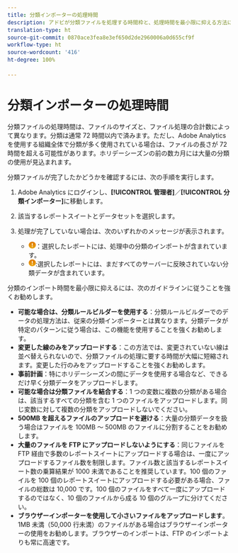 ```yaml
---
title: 分類インポーターの処理時間
description: アドビが分類ファイルを処理する時間枠と、処理時間を最小限に抑える方法について理解します。
translation-type: ht
source-git-commit: 0870ace3fea8e3ef650d2de2960006a0d655cf9f
workflow-type: ht
source-wordcount: '416'
ht-degree: 100%

---
```



# 分類インポーターの処理時間

分類ファイルの処理時間は、ファイルのサイズと、ファイル処理の合計数によって異なります。分類は通常 72 時間以内で済みます。ただし、Adobe Analytics を使用する組織全体で分類が多く使用されている場合は、ファイルの長さが 72 時間を超える可能性があります。ホリデーシーズンの前の数カ月には大量の分類の使用が見込まれます。

分類ファイルが完了したかどうかを確認するには、次の手順を実行します。

1. Adobe Analytics にログインし、**[!UICONTROL 管理者]**／**[!UICONTROL 分類インポーター]**&#x200B;に移動します。
2. 該当するレポートスイートとデータセットを選択します。
3. 処理が完了していない場合は、次のいずれかのメッセージが表示されます。

   * ![お知らせ](assets/icon_notice_notice.gif)：選択したレポートには、処理中の分類のインポートが含まれています。
   * ![お知らせ](assets/icon_notice_notice.gif):選択したレポートには、まだすべてのサーバーに反映されていない分類データが含まれています。

分類のインポート時間を最小限に抑えるには、次のガイドラインに従うことを強くお勧めします。

* **可能な場合は、分類ルールビルダーを使用する**：分類ルールビルダーでのデータの処理方法は、従来の分類インポーターとは異なります。分類データが特定のパターンに従う場合は、この機能を使用することを強くお勧めします。
* **変更した線のみをアップロードする**：この方法では、変更されていない線は並べ替えられないので、分類ファイルの処理に要する時間が大幅に短縮されます。変更した行のみをアップロードすることを強くお勧めします。
* **事前計画**：特にホリデーシーズンの間にデータを使用する場合など、できるだけ早く分類データをアップロードします。
* **可能な場合は分類ファイルを結合する**：1 つの変数に複数の分類がある場合は、該当するすべての分類を含む 1 つのファイルをアップロードします。同じ変数に対して複数の分類をアップロードしないでください。
* **500MB を超えるファイルのアップロードを避ける**：大量の分類データを扱う場合はファイルを 100MB ～ 500MB のファイルに分割することをお勧めします。
* **大量のファイルを FTP にアップロードしないようにする**：同じファイルを FTP 経由で多数のレポートスイートにアップロードする場合は、一度にアップロードするファイル数を制限します。ファイル数と該当するレポートスイート数の乗算結果が 1000 未満であることを推奨しています。100 個のファイルを 100 個のレポートスイートにアップロードする必要がある場合、ファイルの総数は 10,000 です。100 個のファイルをすべて一度にアップロードするのではなく、10 個のファイルから成る 10 個のグループに分けてください。
* **ブラウザーインポーターを使用して小さいファイルをアップロードします**。1MB 未満（50,000 行未満）のファイルがある場合はブラウザーインポーターの使用をお勧めします。ブラウザーのインポートは、FTP のインポートよりも常に高速です。
